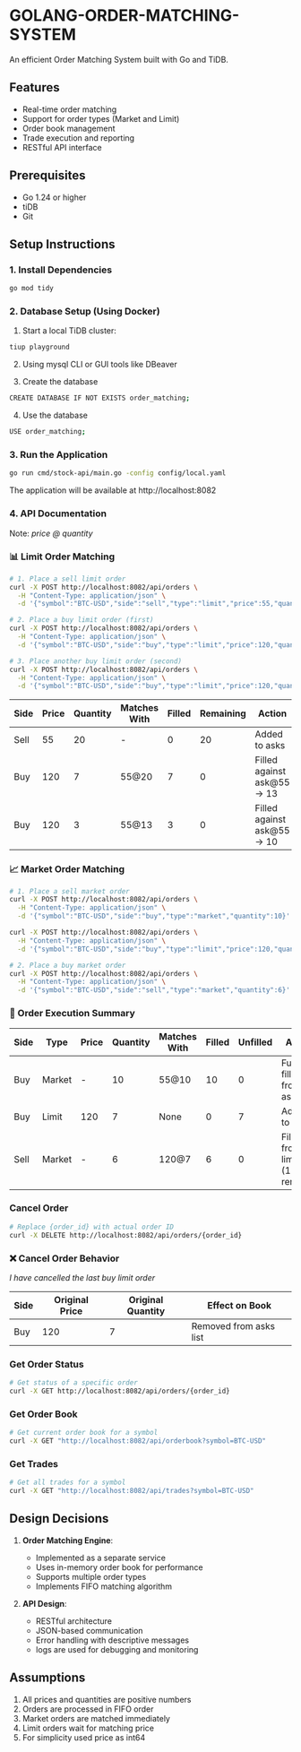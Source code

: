 # GOLANG-ORDER-MATCHING-SYSTEM

An efficient Order Matching System built with Go and TiDB.

## Features

- Real-time order matching
- Support for order types (Market and Limit)
- Order book management
- Trade execution and reporting
- RESTful API interface

## Prerequisites

- Go 1.24 or higher
- tiDB
- Git

## Setup Instructions

### 1. Install Dependencies

```bash
go mod tidy
```

### 2. Database Setup (Using Docker)

1. Start a local TiDB cluster:

```bash
tiup playground
```

2. Using mysql CLI or GUI tools like DBeaver

3. Create the database

```bash
CREATE DATABASE IF NOT EXISTS order_matching;
```

4. Use the database

```bash
USE order_matching;
```

### 3. Run the Application

```bash
go run cmd/stock-api/main.go -config config/local.yaml
```

The application will be available at http://localhost:8082

### 4. API Documentation

Note: _price @ quantity_

### 📊 Limit Order Matching

```bash
# 1. Place a sell limit order
curl -X POST http://localhost:8082/api/orders \
  -H "Content-Type: application/json" \
  -d '{"symbol":"BTC-USD","side":"sell","type":"limit","price":55,"quantity":100}'

# 2. Place a buy limit order (first)
curl -X POST http://localhost:8082/api/orders \
  -H "Content-Type: application/json" \
  -d '{"symbol":"BTC-USD","side":"buy","type":"limit","price":120,"quantity":7}'

# 3. Place another buy limit order (second)
curl -X POST http://localhost:8082/api/orders \
  -H "Content-Type: application/json" \
  -d '{"symbol":"BTC-USD","side":"buy","type":"limit","price":120,"quantity":3}'
```

| Side | Price | Quantity | Matches With | Filled | Remaining | Action                     |
| ---- | ----- | -------- | ------------ | ------ | --------- | -------------------------- |
| Sell | 55    | 20       | -            | 0      | 20        | Added to asks              |
| Buy  | 120   | 7        | 55@20        | 7      | 0         | Filled against ask@55 → 13 |
| Buy  | 120   | 3        | 55@13        | 3      | 0         | Filled against ask@55 → 10 |

### 📈 Market Order Matching

```bash
# 1. Place a sell market order
curl -X POST http://localhost:8082/api/orders \
  -H "Content-Type: application/json" \
  -d '{"symbol":"BTC-USD","side":"buy","type":"market","quantity":10}'

curl -X POST http://localhost:8082/api/orders \
  -H "Content-Type: application/json" \
  -d '{"symbol":"BTC-USD","side":"buy","type":"limit","price":120,"quantity":7}'

# 2. Place a buy market order
curl -X POST http://localhost:8082/api/orders \
  -H "Content-Type: application/json" \
  -d '{"symbol":"BTC-USD","side":"sell","type":"market","quantity":6}'
```

### 🧾 Order Execution Summary

| Side | Type   | Price | Quantity | Matches With | Filled | Unfilled | Action                            |
| ---- | ------ | ----- | -------- | ------------ | ------ | -------- | --------------------------------- |
| Buy  | Market | -     | 10       | 55@10        | 10     | 0        | Fully filled from asks            |
| Buy  | Limit  | 120   | 7        | None         | 0      | 7        | Added to bids                     |
| Sell | Market | -     | 6        | 120@7        | 6      | 0        | Filled from limit buy (1 remains) |

### Cancel Order

```bash
# Replace {order_id} with actual order ID
curl -X DELETE http://localhost:8082/api/orders/{order_id}
```

### ❌ Cancel Order Behavior

_I have cancelled the last buy limit order_

| Side | Original Price | Original Quantity | Effect on Book         |
| ---- | -------------- | ----------------- | ---------------------- |
| Buy  | 120            | 7                 | Removed from asks list |

### Get Order Status

```bash
# Get status of a specific order
curl -X GET http://localhost:8082/api/orders/{order_id}
```

### Get Order Book

```bash
# Get current order book for a symbol
curl -X GET "http://localhost:8082/api/orderbook?symbol=BTC-USD"
```

### Get Trades

```bash
# Get all trades for a symbol
curl -X GET "http://localhost:8082/api/trades?symbol=BTC-USD"
```

## Design Decisions

1. **Order Matching Engine**:

   - Implemented as a separate service
   - Uses in-memory order book for performance
   - Supports multiple order types
   - Implements FIFO matching algorithm

2. **API Design**:
   - RESTful architecture
   - JSON-based communication
   - Error handling with descriptive messages
   - logs are used for debugging and monitoring

## Assumptions

1. All prices and quantities are positive numbers
2. Orders are processed in FIFO order
3. Market orders are matched immediately
4. Limit orders wait for matching price
5. For simplicity used price as int64
